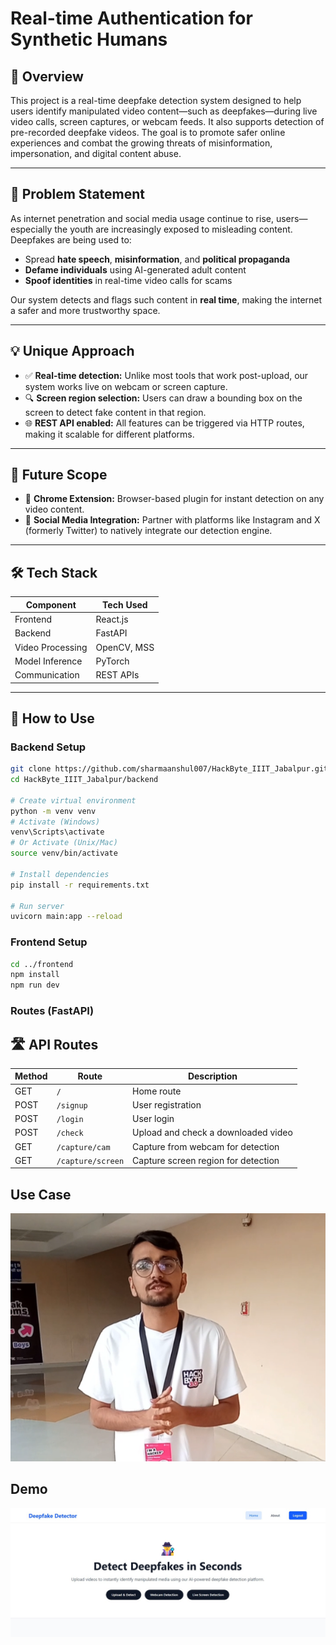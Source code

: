 # Real-time Authentication for Synthetic Humans

## 🚀 Overview

This project is a real-time deepfake detection system designed to help users identify manipulated video content—such as deepfakes—during live video calls, screen captures, or webcam feeds. It also supports detection of pre-recorded deepfake videos. The goal is to promote safer online experiences and combat the growing threats of misinformation, impersonation, and digital content abuse.

---

## 🎯 Problem Statement

As internet penetration and social media usage continue to rise, users—especially the youth are increasingly exposed to misleading content. Deepfakes are being used to:

- Spread **hate speech**, **misinformation**, and **political propaganda**
- **Defame individuals** using AI-generated adult content
- **Spoof identities** in real-time video calls for scams

Our system detects and flags such content in **real time**, making the internet a safer and more trustworthy space.

---

## 💡 Unique Approach

- ✅ **Real-time detection:** Unlike most tools that work post-upload, our system works live on webcam or screen capture.
- 🔍 **Screen region selection:** Users can draw a bounding box on the screen to detect fake content in that region.
- 🌐 **REST API enabled:** All features can be triggered via HTTP routes, making it scalable for different platforms.

---

## 🔮 Future Scope

- 🧩 **Chrome Extension:** Browser-based plugin for instant detection on any video content.
- 🤝 **Social Media Integration:** Partner with platforms like Instagram and X (formerly Twitter) to natively integrate our detection engine.

---

## 🛠 Tech Stack

| Component        | Tech Used   |
| ---------------- | ----------- |
| Frontend         | React.js    |
| Backend          | FastAPI     |
| Video Processing | OpenCV, MSS |
| Model Inference  | PyTorch     |
| Communication    | REST APIs   |

---

## 🧪 How to Use

### Backend Setup

```bash
git clone https://github.com/sharmaanshul007/HackByte_IIIT_Jabalpur.git
cd HackByte_IIIT_Jabalpur/backend

# Create virtual environment
python -m venv venv
# Activate (Windows)
venv\Scripts\activate
# Or Activate (Unix/Mac)
source venv/bin/activate

# Install dependencies
pip install -r requirements.txt

# Run server
uvicorn main:app --reload
```

### Frontend Setup

```bash
cd ../frontend
npm install
npm run dev
```

### Routes (FastAPI)

## 🛣️ API Routes

| Method | Route             | Description                         |
| ------ | ----------------- | ----------------------------------- |
| GET    | `/`               | Home route                          |
| POST   | `/signup`         | User registration                   |
| POST   | `/login`          | User login                          |
| POST   | `/check`          | Upload and check a downloaded video |
| GET    | `/capture/cam`    | Capture from webcam for detection   |
| GET    | `/capture/screen` | Capture screen region for detection |

## Use Case

[![Watch the video](assets/anshul.png)](assets/use-case.mp4)

## Demo

[![Watch the video](assets/home.jpg)](https://youtu.be/2_aaJNtOhq0)
